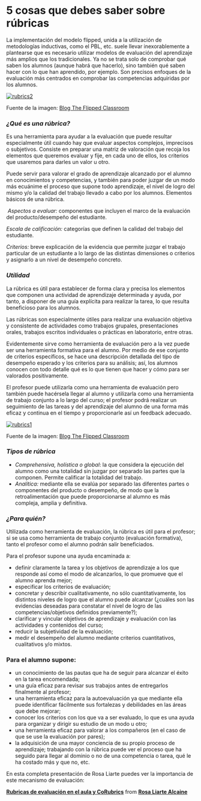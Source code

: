 # 5 cosas que debes saber sobre rúbricas

La implementación del modelo flipped, unida a la utilización de metodologías inductivas, como el PBL, etc. suele llevar inexorablemente a plantearse que es necesario utilizar modelos de evaluación del aprendizaje más amplios que los tradicionales. Ya no se trata solo de comprobar qué saben los alumnos (aunque habrá que hacerlo), sino también qué saben hacer con lo que han aprendido, por ejemplo. Son precisos enfoques de la evaluación más centrados en comprobar las competencias adquiridas por los alumnos.


[![rubrics2](http://www.theflippedclassroom.es/wp-content/uploads/2014/08/rubrics2.png)](http://www.theflippedclassroom.es/wp-content/uploads/2014/08/rubrics2.png)


Fuente de la imagen: [Blog The Flipped Classroom](http://www.theflippedclassroom.es/8-cosas-que-debes-saber-sobre-rubricas-18/)

### _¿Qué es una rúbrica?_

Es una herramienta para ayudar a la evaluación que puede resultar especialmente útil cuando hay que evaluar aspectos complejos, imprecisos o subjetivos. Consiste en preparar una matriz de valoración que recoja los elementos que queremos evaluar y fije, en cada uno de ellos, los criterios que usaremos para darles un valor u otro.

Puede servir para valorar el grado de aprendizaje alcanzado por el alumno en conocimientos y competencias, y también para poder juzgar de un modo más ecuánime el proceso que supone todo aprendizaje, el nivel de logro del mismo y/o la calidad del trabajo llevado a cabo por los alumnos. Elementos básicos de una rúbrica.

 _Aspectos a evaluar:_ componentes que incluyen el marco de la evaluación del producto/desempeño del estudiante.

_Escala de calificación:_ categorías que definen la calidad del trabajo del estudiante.

_Criterios:_ breve explicación de la evidencia que permite juzgar el trabajo particular de un estudiante a lo largo de las distintas dimensiones o criterios y asignarlo a un nivel de desempeño concreto.

### _Utilidad_

La rúbrica es útil para establecer de forma clara y precisa los elementos que componen una actividad de aprendizaje determinada y ayuda, por tanto, a disponer de una guía explícita para realizar la tarea, lo que resulta beneficioso para los alumnos.

Las rúbricas son especialmente útiles para realizar una evaluación objetiva y consistente de actividades como trabajos grupales, presentaciones orales, trabajos escritos individuales o prácticas en laboratorio, entre otras.

Evidentemente sirve como herramienta de evaluación pero a la vez puede ser una herramienta formativa para el alumno. Por medio de ese conjunto de criterios específicos, se hace una descripción detallada del tipo de desempeño esperado y los criterios para su análisis; así, los alumnos conocen con todo detalle qué es lo que tienen que hacer y cómo para ser valorados positivamente.

El profesor puede utilizarla como una herramienta de evaluación pero también puede hacérsela llegar al alumno y utilizarla como una herramienta de trabajo conjunto a lo largo del curso; el profesor podrá realizar un seguimiento de las tareas y del aprendizaje del alumno de una forma más eficaz y continua en el tiempo y proporcionarle así un feedback adecuado.


[![rubrics1](http://www.theflippedclassroom.es/wp-content/uploads/2014/08/rubrics1.png)](http://www.theflippedclassroom.es/wp-content/uploads/2014/08/rubrics1.png)


Fuente de la imagen: [Blog The Flipped Classroom](http://www.theflippedclassroom.es/8-cosas-que-debes-saber-sobre-rubricas-18/)

### _Tipos de rúbrica_  

*   _Comprehensiva, holística o global_: la que considera la ejecución del alumno como una totalidad sin juzgar por separado las partes que la componen. Permite calificar la totalidad del trabajo.
*   _Analítica:_ mediante ella se evalúa por separado las diferentes partes o componentes del producto o desempeño, de modo que la retroalimentación que puede proporcionarse al alumno es más compleja, amplia y definitiva.

### _¿Para quién?_

Utilizada como herramienta de evaluación, la rúbrica es útil para el profesor; si se usa como herramienta de trabajo conjunto (evaluación formativa), tanto el profesor como el alumno podrán salir beneficiados.

Para el profesor supone una ayuda encaminada a:

*   definir claramente la tarea y los objetivos de aprendizaje a los que responde así como el modo de alcanzarlos, lo que promueve que el alumno aprenda mejor;
*   especificar los criterios de evaluación;
*   concretar y describir cualitativamente, no sólo cuantitativamente, los distintos niveles de logro que el alumno puede alcanzar (¿cuáles son las evidencias deseadas para constatar el nivel de logro de las competencias/objetivos definidos previamente?);
*   clarificar y vincular objetivos de aprendizaje y evaluación con las actividades y contenidos del curso;
*   reducir la subjetividad de la evaluación;
*   medir el desempeño del alumno mediante criterios cuantitativos, cualitativos y/o mixtos.

### Para el alumno supone:

*   un conocimiento de las pautas que ha de seguir para alcanzar el éxito en la tarea encomendada;
*   una guía eficaz para revisar sus trabajos antes de entregarlos finalmente al profesor;
*   una herramienta eficaz para la autoevaluación ya que mediante ella puede identificar fácilmente sus fortalezas y debilidades en las áreas que debe mejorar;
*   conocer los criterios con los que va a ser evaluado, lo que es una ayuda para organizar y dirigir su estudio de un modo u otro;
*   una herramienta eficaz para valorar a los compañeros (en el caso de que se use la evaluación por pares);
*   la adquisición de una mayor conciencia de su propio proceso de aprendizaje; trabajando con la rúbrica puede ver el proceso que ha seguido para llegar al dominio o no de una competencia o tarea, qué le ha costado más y que no, etc.

En esta completa presentación de Rosa Liarte puedes ver la importancia de este mecanismo de evaluación: 

**[Rubricas de evaluación en el aula y CoRubrics](//www.slideshare.net/rosaliarte/rubricas-de-evaluacin-en-el-aula-y-corubrics "Rubricas de evaluación en el aula y CoRubrics")** from **[Rosa Liarte Alcaine](//www.slideshare.net/rosaliarte)**
